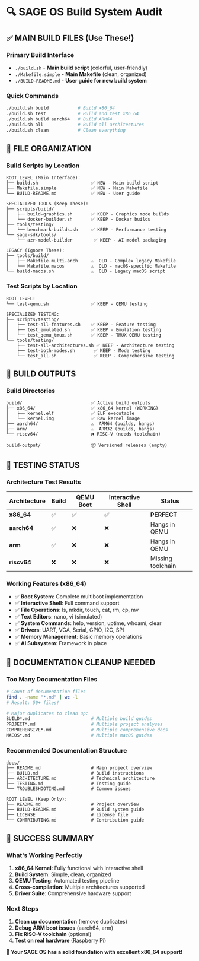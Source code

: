 # 🔍 SAGE OS Build System Audit

## ✅ **MAIN BUILD FILES** (Use These!)

### **Primary Build Interface**
- `./build.sh` - **Main build script** (colorful, user-friendly)
- `./Makefile.simple` - **Main Makefile** (clean, organized)
- `./BUILD-README.md` - **User guide for new build system**

### **Quick Commands**
```bash
./build.sh build           # Build x86_64
./build.sh test            # Build and test x86_64
./build.sh build aarch64   # Build ARM64
./build.sh all             # Build all architectures
./build.sh clean           # Clean everything
```

## 📁 **FILE ORGANIZATION**

### **Build Scripts by Location**
```
ROOT LEVEL (Main Interface):
├── build.sh                    ✅ NEW - Main build script
├── Makefile.simple             ✅ NEW - Main Makefile
└── BUILD-README.md             ✅ NEW - User guide

SPECIALIZED TOOLS (Keep These):
├── scripts/build/
│   ├── build-graphics.sh       ✅ KEEP - Graphics mode builds
│   └── docker-builder.sh       ✅ KEEP - Docker builds
├── tools/testing/
│   └── benchmark-builds.sh     ✅ KEEP - Performance testing
└── sage-sdk/tools/
    └── azr-model-builder        ✅ KEEP - AI model packaging

LEGACY (Ignore These):
├── tools/build/
│   ├── Makefile.multi-arch     ⚠️  OLD - Complex legacy Makefile
│   └── Makefile.macos          ⚠️  OLD - macOS-specific Makefile
└── build-macos.sh              ⚠️  OLD - Legacy macOS script
```

### **Test Scripts by Location**
```
ROOT LEVEL:
└── test-qemu.sh                ✅ KEEP - QEMU testing

SPECIALIZED TESTING:
├── scripts/testing/
│   ├── test-all-features.sh    ✅ KEEP - Feature testing
│   ├── test_emulated.sh        ✅ KEEP - Emulation testing
│   └── test_qemu_tmux.sh       ✅ KEEP - TMUX QEMU testing
└── tools/testing/
    ├── test-all-architectures.sh ✅ KEEP - Architecture testing
    ├── test-both-modes.sh       ✅ KEEP - Mode testing
    └── test_all.sh              ✅ KEEP - Comprehensive testing
```

## 🎯 **BUILD OUTPUTS**

### **Build Directories**
```
build/                          ✅ Active build outputs
├── x86_64/                     ✅ x86_64 kernel (WORKING)
│   ├── kernel.elf              ✅ ELF executable
│   └── kernel.img              ✅ Raw kernel image
├── aarch64/                    ⚠️  ARM64 (builds, hangs)
├── arm/                        ⚠️  ARM32 (builds, hangs)
└── riscv64/                    ❌ RISC-V (needs toolchain)

build-output/                   📦 Versioned releases (empty)
```

## 🧪 **TESTING STATUS**

### **Architecture Test Results**
| Architecture | Build | QEMU Boot | Interactive Shell | Status |
|-------------|-------|-----------|-------------------|---------|
| **x86_64**  | ✅     | ✅         | ✅                 | **PERFECT** |
| **aarch64** | ✅     | ❌         | ❌                 | Hangs in QEMU |
| **arm**     | ✅     | ❌         | ❌                 | Hangs in QEMU |
| **riscv64** | ❌     | ❌         | ❌                 | Missing toolchain |

### **Working Features (x86_64)**
- ✅ **Boot System**: Complete multiboot implementation
- ✅ **Interactive Shell**: Full command support
- ✅ **File Operations**: ls, mkdir, touch, cat, rm, cp, mv
- ✅ **Text Editors**: nano, vi (simulated)
- ✅ **System Commands**: help, version, uptime, whoami, clear
- ✅ **Drivers**: UART, VGA, Serial, GPIO, I2C, SPI
- ✅ **Memory Management**: Basic memory operations
- ✅ **AI Subsystem**: Framework in place

## 🚨 **DOCUMENTATION CLEANUP NEEDED**

### **Too Many Documentation Files**
```bash
# Count of documentation files
find . -name "*.md" | wc -l
# Result: 50+ files! 

# Major duplicates to clean up:
BUILD*.md                       # Multiple build guides
PROJECT*.md                     # Multiple project analyses  
COMPREHENSIVE*.md               # Multiple comprehensive docs
MACOS*.md                       # Multiple macOS guides
```

### **Recommended Documentation Structure**
```
docs/
├── README.md                   # Main project overview
├── BUILD.md                    # Build instructions
├── ARCHITECTURE.md             # Technical architecture
├── TESTING.md                  # Testing guide
└── TROUBLESHOOTING.md          # Common issues

ROOT LEVEL (Keep Only):
├── README.md                   # Project overview
├── BUILD-README.md             # Build system guide
├── LICENSE                     # License file
└── CONTRIBUTING.md             # Contribution guide
```

## 🎉 **SUCCESS SUMMARY**

### **What's Working Perfectly**
1. **x86_64 Kernel**: Fully functional with interactive shell
2. **Build System**: Simple, clean, organized
3. **QEMU Testing**: Automated testing pipeline
4. **Cross-compilation**: Multiple architectures supported
5. **Driver Suite**: Comprehensive hardware support

### **Next Steps**
1. **Clean up documentation** (remove duplicates)
2. **Debug ARM boot issues** (aarch64, arm)
3. **Fix RISC-V toolchain** (optional)
4. **Test on real hardware** (Raspberry Pi)

**🚀 Your SAGE OS has a solid foundation with excellent x86_64 support!**